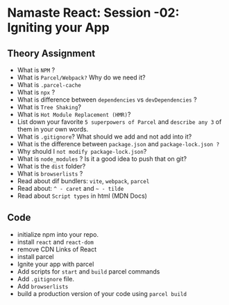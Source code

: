  # Namaste React:  Session -02: Igniting your App


## Theory Assignment

- What is `NPM` ?
- What is `Parcel/Webpack?` Why do we need it?
- What is `.parcel-cache`
- What is `npx` ?
- What is difference between `dependencies` vs `devDependencies` ?
- What is `Tree Shaking`?
- What is `Hot Module Replacement (HMR)`?
- List down your favorite `5 superpowers of Parcel` and `describe any 3` of them in your own words.
- What is `.gitignore`? What should we add and not add into it?
- What is the difference between `package.json` and `package-lock.json ?`
- Why should I `not modify package-lock.json`?
- What is `node_modules` ? Is it a good idea to push that on git?
- What is the `dist` folder?
- What is `browserlists` ?
- Read about dif bundlers: `vite`, `webpack`, `parcel`
- Read about: `^ - caret` and `~ - tilde`
- Read about `Script types` in html (MDN Docs)

## Code
 - initialize npm into your repo.
 - install `react` and `react-dom`
 - remove CDN Links of React
 - install parcel
 - Ignite your app with parcel
 - Add scripts for `start` and `build` parcel commands
 - Add `.gitignore` file.
 - Add `browserlists`
 - build a production version of your code using `parcel build`